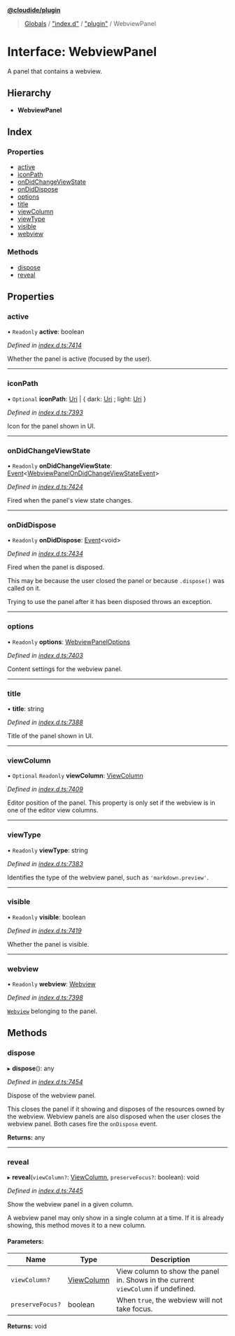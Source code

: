 **[@cloudide/plugin](../README.md)**

> [Globals](../README.md) / ["index.d"](../modules/_index_d_.md) / ["plugin"](../modules/_index_d_._plugin_.md) / WebviewPanel

# Interface: WebviewPanel

A panel that contains a webview.

## Hierarchy

* **WebviewPanel**

## Index

### Properties

* [active](_index_d_._plugin_.webviewpanel.md#active)
* [iconPath](_index_d_._plugin_.webviewpanel.md#iconpath)
* [onDidChangeViewState](_index_d_._plugin_.webviewpanel.md#ondidchangeviewstate)
* [onDidDispose](_index_d_._plugin_.webviewpanel.md#ondiddispose)
* [options](_index_d_._plugin_.webviewpanel.md#options)
* [title](_index_d_._plugin_.webviewpanel.md#title)
* [viewColumn](_index_d_._plugin_.webviewpanel.md#viewcolumn)
* [viewType](_index_d_._plugin_.webviewpanel.md#viewtype)
* [visible](_index_d_._plugin_.webviewpanel.md#visible)
* [webview](_index_d_._plugin_.webviewpanel.md#webview)

### Methods

* [dispose](_index_d_._plugin_.webviewpanel.md#dispose)
* [reveal](_index_d_._plugin_.webviewpanel.md#reveal)

## Properties

### active

• `Readonly` **active**: boolean

*Defined in [index.d.ts:7414](https://github.com/shuyaqian/cloudide-plugin-api/blob/9d985be/index.d.ts#L7414)*

Whether the panel is active (focused by the user).

___

### iconPath

• `Optional` **iconPath**: [Uri](../classes/_index_d_._plugin_.uri.md) \| { dark: [Uri](../classes/_index_d_._plugin_.uri.md) ; light: [Uri](../classes/_index_d_._plugin_.uri.md)  }

*Defined in [index.d.ts:7393](https://github.com/shuyaqian/cloudide-plugin-api/blob/9d985be/index.d.ts#L7393)*

Icon for the panel shown in UI.

___

### onDidChangeViewState

• `Readonly` **onDidChangeViewState**: [Event](_index_d_._plugin_.event.md)\<[WebviewPanelOnDidChangeViewStateEvent](_index_d_._plugin_.webviewpanelondidchangeviewstateevent.md)>

*Defined in [index.d.ts:7424](https://github.com/shuyaqian/cloudide-plugin-api/blob/9d985be/index.d.ts#L7424)*

Fired when the panel's view state changes.

___

### onDidDispose

• `Readonly` **onDidDispose**: [Event](_index_d_._plugin_.event.md)\<void>

*Defined in [index.d.ts:7434](https://github.com/shuyaqian/cloudide-plugin-api/blob/9d985be/index.d.ts#L7434)*

Fired when the panel is disposed.

This may be because the user closed the panel or because `.dispose()` was
called on it.

Trying to use the panel after it has been disposed throws an exception.

___

### options

• `Readonly` **options**: [WebviewPanelOptions](_index_d_._plugin_.webviewpaneloptions.md)

*Defined in [index.d.ts:7403](https://github.com/shuyaqian/cloudide-plugin-api/blob/9d985be/index.d.ts#L7403)*

Content settings for the webview panel.

___

### title

•  **title**: string

*Defined in [index.d.ts:7388](https://github.com/shuyaqian/cloudide-plugin-api/blob/9d985be/index.d.ts#L7388)*

Title of the panel shown in UI.

___

### viewColumn

• `Optional` `Readonly` **viewColumn**: [ViewColumn](../enums/_index_d_._plugin_.viewcolumn.md)

*Defined in [index.d.ts:7409](https://github.com/shuyaqian/cloudide-plugin-api/blob/9d985be/index.d.ts#L7409)*

Editor position of the panel. This property is only set if the webview is in
one of the editor view columns.

___

### viewType

• `Readonly` **viewType**: string

*Defined in [index.d.ts:7383](https://github.com/shuyaqian/cloudide-plugin-api/blob/9d985be/index.d.ts#L7383)*

Identifies the type of the webview panel, such as `'markdown.preview'`.

___

### visible

• `Readonly` **visible**: boolean

*Defined in [index.d.ts:7419](https://github.com/shuyaqian/cloudide-plugin-api/blob/9d985be/index.d.ts#L7419)*

Whether the panel is visible.

___

### webview

• `Readonly` **webview**: [Webview](_index_d_._plugin_.webview.md)

*Defined in [index.d.ts:7398](https://github.com/shuyaqian/cloudide-plugin-api/blob/9d985be/index.d.ts#L7398)*

[`Webview`](#Webview) belonging to the panel.

## Methods

### dispose

▸ **dispose**(): any

*Defined in [index.d.ts:7454](https://github.com/shuyaqian/cloudide-plugin-api/blob/9d985be/index.d.ts#L7454)*

Dispose of the webview panel.

This closes the panel if it showing and disposes of the resources owned by the webview.
Webview panels are also disposed when the user closes the webview panel. Both cases
fire the `onDispose` event.

**Returns:** any

___

### reveal

▸ **reveal**(`viewColumn?`: [ViewColumn](../enums/_index_d_._plugin_.viewcolumn.md), `preserveFocus?`: boolean): void

*Defined in [index.d.ts:7445](https://github.com/shuyaqian/cloudide-plugin-api/blob/9d985be/index.d.ts#L7445)*

Show the webview panel in a given column.

A webview panel may only show in a single column at a time. If it is already showing, this
method moves it to a new column.

#### Parameters:

Name | Type | Description |
------ | ------ | ------ |
`viewColumn?` | [ViewColumn](../enums/_index_d_._plugin_.viewcolumn.md) | View column to show the panel in. Shows in the current `viewColumn` if undefined. |
`preserveFocus?` | boolean | When `true`, the webview will not take focus.  |

**Returns:** void
